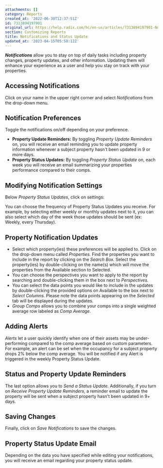 ```yaml
---
attachments: []
category: Reports
created_at: '2022-06-30T12:37:51Z'
id: 7313894197901
original_url: https://help.radix.com/hc/en-us/articles/7313894197901-Notifications-and-Status-Update
section: Customizing Reports
title: Notifications and Status Update
updated_at: '2023-04-15T05:58:12Z'
---
```


***Notifications*** allow you to stay on top of daily tasks including property changes, property updates, and other information. Updating them will enhance your experience as a user and help you stay on track with your properties.

## Accessing Notifications

Click on your name in the upper right corner and select *Notifications* from the drop-down menu.

## Notification Preferences

Toggle the notifications on/off depending on your preference.

* **Property Update Reminders:** By toggling *Property Update Reminders* on, you will receive an email reminding you to update property information whenever a subject property hasn't been updated in 9 or more days.
* **Property Status Updates:** By toggling *Property Status Update* on, each week you will receive an email summarizing your properties performance compared to their comps.

## Modifying Notification Settings

Below *Property Status Updates*, click on settings:

You can choose the frequency of Property Status Updates you receive. For example, by selecting either weekly or monthly updates next to it, you can also select which day of the week those updates should be sent (ex: Weekly, every Thursday).

## Property Notification Updates

* Select which property(ies) these preferences will be applied to. Click on the drop-down menu called *Properties.* Find the properties you want to include in the report by clicking on the *Search Box.* Select the property(ies) by double-clicking on the name(s) which will move the properties from the Available section to Selected.
* You can choose the perspectives you want to apply to the report by searching and double-clicking them in the box next to *Perspectives.*
* You can select the data points you would like to include in the updates by double-clicking the provided options on Available to the box next to *Select Columns.* Please note the data points appearing on the *Selected* tab will be displayed during the updates.
* *Group Comps* allows you to combine your comps into a single weighted average row labeled as *Comp Average.*

## Adding Alerts

*Alerts* let a user quickly identify when one of their assets may be under-performing compared to the comp average based on custom parameters. For example, an alert can be set when the occupancy for a subject property drops 2% below the comp average. You will be notified if any Alert is triggered in the weekly Property Status Update.

## Status and Property Update Reminders

The last option allows you to *Send a Status Update.* Additionally, if you turn on *Receive Property Update Reminders*, a reminder email to update the property will be sent when a subject property hasn't been updated in 9+ days.

## Saving Changes

Finally, click on *Save Notifications* to save the changes.

## Property Status Update Email

Depending on the data you have specified while editing your notifications, you will receive an email regarding your property status update.